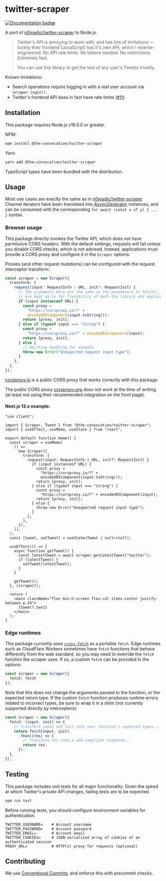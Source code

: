 # twitter-scraper
[![Documentation badge](https://img.shields.io/badge/docs-here-informational)](https://the-convocation.github.io/twitter-scraper/)

A port of [n0madic/twitter-scraper](https://github.com/n0madic/twitter-scraper) to Node.js.

> Twitter's API is annoying to work with, and has lots of limitations — luckily their frontend (JavaScript) has it's own API, which I reverse-engineered. No API rate limits. No tokens needed. No restrictions. Extremely fast.
>
> You can use this library to get the text of any user's Tweets trivially.

Known limitations:

* Search operations require logging in with a real user account via `scraper.login()`.
* Twitter's frontend API does in fact have rate limits ([#11](https://github.com/the-convocation/twitter-scraper/issues/11))

## Installation
This package requires Node.js v16.0.0 or greater.

NPM:
```sh
npm install @the-convocation/twitter-scraper
```

Yarn:
```sh
yarn add @the-convocation/twitter-scraper
```

TypeScript types have been bundled with the distribution.

## Usage
Most use cases are exactly the same as in [n0madic/twitter-scraper](https://github.com/n0madic/twitter-scraper).
Channel iterators have been translated into [AsyncGenerator](https://developer.mozilla.org/en-US/docs/Web/JavaScript/Reference/Global_Objects/AsyncGenerator)
instances, and can be consumed with the corresponding `for await (const x of y) { ... }` syntax.

### Browser usage
This package directly invokes the Twitter API, which does not have permissive CORS headers. With the default
settings, requests will fail unless you disable CORS checks, which is not advised. Instead, applications must
provide a CORS proxy and configure it in the `Scraper` options.

Proxies (and other request mutations) can be configured with the request interceptor transform:

```ts
const scraper = new Scraper({
  transform: {
    request(input: RequestInfo | URL, init?: RequestInit) {
      // The arguments here are the same as the parameters to fetch(), and
      // are kept as-is for flexibility of both the library and applications.
      if (input instanceof URL) {
        const proxy =
          "https://corsproxy.io/?" +
          encodeURIComponent(input.toString());
        return [proxy, init];
      } else if (typeof input === "string") {
        const proxy =
          "https://corsproxy.io/?" + encodeURIComponent(input);
        return [proxy, init];
      } else {
        // Omitting handling for example
        throw new Error("Unexpected request input type");
      }
    },
  },
});
```

[corsproxy.io](https://corsproxy.io) is a public CORS proxy that works correctly with this package.

The public CORS proxy [corsproxy.org](https://corsproxy.org) *does not work* at the time of writing (at least
not using their recommended integration on the front page).

#### Next.js 13.x example:
```tsx
"use client";

import { Scraper, Tweet } from "@the-convocation/twitter-scraper";
import { useEffect, useMemo, useState } from "react";

export default function Home() {
  const scraper = useMemo(
    () =>
      new Scraper({
        transform: {
          request(input: RequestInfo | URL, init?: RequestInit) {
            if (input instanceof URL) {
              const proxy =
                "https://corsproxy.io/?" +
                encodeURIComponent(input.toString());
              return [proxy, init];
            } else if (typeof input === "string") {
              const proxy =
                "https://corsproxy.io/?" + encodeURIComponent(input);
              return [proxy, init];
            } else {
              throw new Error("Unexpected request input type");
            }
          },
        },
      }),
    [],
  );
  const [tweet, setTweet] = useState<Tweet | null>(null);

  useEffect(() => {
    async function getTweet() {
      const latestTweet = await scraper.getLatestTweet("twitter");
      if (latestTweet) {
        setTweet(latestTweet);
      }
    }

    getTweet();
  }, [scraper]);

  return (
    <main className="flex min-h-screen flex-col items-center justify-between p-24">
      {tweet?.text}
    </main>
  );
}
```

### Edge runtimes
This package currently uses [`cross-fetch`](https://www.npmjs.com/package/cross-fetch) as a portable `fetch`.
Edge runtimes such as CloudFlare Workers sometimes have `fetch` functions that behave differently from the web
standard, so you may need to override the `fetch` function the scraper uses. If so, a custom `fetch` can be
provided in the options:

```ts
const scraper = new Scraper({
  fetch: fetch
});
```

Note that this does not change the arguments passed to the function, or the expected return type. If the custom
`fetch` function produces runtime errors related to incorrect types, be sure to wrap it in a shim (not currently
supported directly by interceptors):

```ts
const scraper = new Scraper({
  fetch: (input, init) => {
    // Transform input and init into your function's expected types...
    return fetch(input, init)
      .then((res) => {
        // Transform res into a web-compliant response...
        return res;
      });
  },
});
```

## Testing
This package includes unit tests for all major functionality. Given the speed at which Twitter's private API
changes, failing tests are to be expected.

```sh
npm run test
```

Before running tests, you should configure environment variables for authentication.

```
TWITTER_USERNAME=    # Account username
TWITTER_PASSWORD=    # Account password
TWITTER_EMAIL=       # Account email
TWITTER_COOKIES=     # JSON-serialized array of cookies of an authenticated session
PROXY_URL=           # HTTP(s) proxy for requests (optional)
```

## Contributing
We use [Conventional Commits](https://www.conventionalcommits.org), and enforce this with precommit checks.